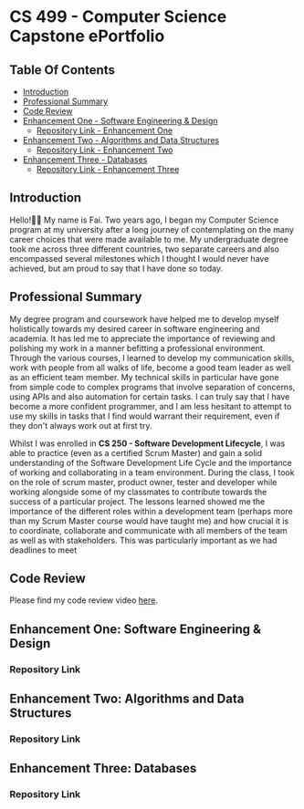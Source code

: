 # CS 499 - Computer Science Capstone ePortfolio

## Table Of Contents

- [Introduction](#introduction)
- [Professional Summary](#professional-summary)
- [Code Review](#code-review)
- [Enhancement One - Software Engineering & Design](#enhancement-one-software-engineering--design)
    - [Repository Link - Enhancement One](#repository-link)
- [Enhancement Two - Algorithms and Data Structures](#enhancement-two-algorithms-and-data-structures)
    - [Repository Link - Enhancement Two](#repository-link-1)
- [Enhancement Three - Databases](#enhancement-three-databases)
    - [Repository Link - Enhancement Three](#repository-link-2)

## Introduction

Hello!👋🏼 My name is Fai. Two years ago, I began my Computer Science program at my university after a long journey of contemplating on the many career choices that were made available to me. My undergraduate degree took me across three different countries, two separate careers and also encompassed several milestones which I thought I would never have achieved, but am proud to say that I have done so today.

## Professional Summary

My degree program and coursework have helped me to develop myself holistically towards my desired career in software engineering and academia. It has led me to appreciate the importance of reviewing and polishing my work in a manner befitting a professional environment. Through the various courses, I learned to develop my communication skills, work with people from all walks of life, become a good team leader as well as an efficient team member. My technical skills in particular have gone from simple code to complex programs that involve separation of concerns, using APIs and also automation for certain tasks. I can truly say that I have become a more confident programmer, and I am less hesitant to attempt to use my skills in tasks that I find would warrant their requirement, even if they don't always work out at first try.

Whilst I was enrolled in **CS 250 - Software Development Lifecycle**, I was able to practice (even as a certified Scrum Master) and gain a solid understanding of the Software Development Life Cycle and the importance of working and collaborating in a team environment. During the class, I took on the role of scrum master, product owner, tester and developer while working alongside some of my classmates to contribute towards the success of a particular project. The lessons learned showed me the importance of the different roles within a development team (perhaps more than my Scrum Master course would have taught me) and how crucial it is to coordinate, collaborate and communicate with all members of the team as well as with stakeholders. This was particularly important as we had deadlines to meet 

## Code Review
Please find my code review video [here](https://www.youtube.com/watch?v=ysbxu3AzL4w).
## Enhancement One: Software Engineering & Design

### Repository Link

## Enhancement Two: Algorithms and Data Structures

### Repository Link

## Enhancement Three: Databases 

### Repository Link